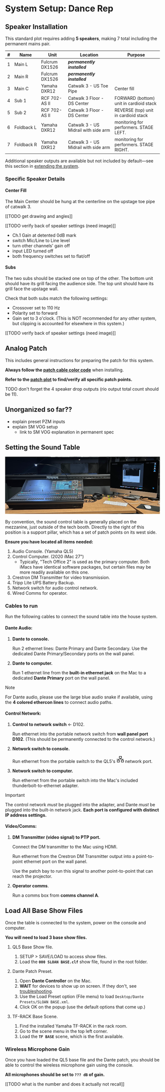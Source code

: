 # System Setup: Dance Rep

## Speaker Installation

This standard plot requires adding **5 speakers**, making 7 total including the permanent mains pair.

| #   | Name            | Unit           | Location                             | Purpose                                 |
| --- | --------------- | -------------- | ------------------------------------ | --------------------------------------- |
| 1   | Main&nbsp;L     | Fulcrum DX1526 | **_permanently installed_**          |                                         |
| 2   | Main&nbsp;R     | Fulcrum DX1526 | **_permanently installed_**          |                                         |
| 3   | Main&nbsp;C     | Yamaha DXR12   | Catwalk 3 - US Toe Pipe              | Center fill                             |
| 4   | Sub&nbsp;1      | RCF 702-AS II  | Catwalk 3 Floor - DS Center          | FORWARD (bottom) unit in cardioid stack |
| 5   | Sub&nbsp;2      | RCF 702-AS II  | Catwalk 3 Floor - DS Center          | REVERSE (top) unit in cardioid stack    |
| 6   | Foldback&nbsp;L | Yamaha DXR12   | Catwalk 3 - US Midrail with side arm | monitoring for performers. STAGE LEFT.  |
| 7   | Foldback&nbsp;R | Yamaha DXR12   | Catwalk 3 - US Midrail with side arm | monitoring for performers. STAGE RIGHT. |

Additional speaker outputs are available but not included by default—see this section in [extending the system](extending.md#add-floor-wedge-stage-monitors).

### Specific Speaker Details

#### Center Fill

The Main Center should be hung at the centerline on the upstage toe pipe of catwalk 3.

[[TODO get drawing and angles]]

[[TODO verify back of speaker settings (need image)]]

- Ch.1 Gain at detented 0dB mark
- switch Mic/Line to Line level
- turn other channels' gain off
- input LED turned off
- both frequency switches set to flat/off

#### Subs

The two subs should be stacked one on top of the other. The bottom unit should have its grill facing the audience side. The top unit should have its grill face the upstage wall.

Check that both subs match the following settings:

- Crossover set to 110 Hz
- Polarity set to forward
- Gain set to 3 o'clock. (This is NOT recommended for any other system, but clipping is accounted for elsewhere in this system.)

[[TODO verify back of speaker settings (need image)]]

## Analog Patch

This includes general instructions for preparing the patch for this system.

**Always follow the [patch cable color code](../specs.md#patch-bay-color-code)** when installing.

**Refer to the [patch plot](#TODO-link) to find/verify all specific patch points.**

TODO don't forget the 4 speaker drop outputs (rio output total count should be 11).

## Unorganized so far??

- explain preset PZM inputs
- explain SM VOG setup
  - link to SM VOG explanation in permanent spec

## Setting the Sound Table

![sound table picture](../assets/sound_table.png)

By convention, the sound control table is generally placed on the mezzanine, just outside of the tech booth. Directly to the right of this position is a support pillar, which has a set of patch points on its west side.

**Ensure you have located all items needed:**

1. Audio Console. (Yamaha QL5)
1. Control Computer. (2020 iMac 27")
   - Typically, "Tech Office 2" is used as the primary computer. Both iMacs have identical software packages, but certain files may be more readily available on this one.
1. Crestron DM Transmitter for video transmission.
1. Tripp Lite UPS Battery Backup.
1. Network switch for audio control network.
1. Wired Comms for operator.

### Cables to run

Run the following cables to connect the sound table into the house system.

#### Dante Audio:

1. **Dante to console.**

   Run 2 ethernet lines: Dante Primary and Dante Secondary. Use the dedicated Dante Primary/Secondary ports on the wall panel.

1. **Dante to computer.**

   Run 1 ethernet line from the **built-in ethernet jack** on the Mac to a dedicated **Dante Primary** port on the wall panel.

> [!NOTE]
> For Dante audio, please use the large blue audio snake if available, using the **4 colored ethercon lines** to connect audio paths.

#### Control Network:

1. **Control to network switch** <- D102.

   Run ethernet into the portable network switch from **wall panel port D102**. (This should be permanently connected to the control network.)

1. **Network switch to console.**

   Run ethernet from the portable switch to the QL5's ![(network symbol)](../assets/network_icon.png) network port.

1. **Network switch to computer.**

   Run ethernet from the portable switch into the Mac's included thunderbolt-to-ethernet adapter.

> [!IMPORTANT]
> The control network _must_ be plugged into the adapter, and Dante _must_ be plugged into the built-in network jack. **Each port is configured with distinct IP address settings.**

#### Video/Comms:

1. **DM Transmitter (video signal) to PTP port.**

   Connect the DM transmitter to the Mac using HDMI.

   Run ethernet from the Crestron DM Transmitter output into a point-to-point ethernet port on the wall panel.

   Use the patch bay to run this signal to another point-to-point that can reach the projector.

1. **Operator comms**.

   Run a comms box from **comms channel A**.

## Load All Base Show Files

Once the table is connected to the system, power on the console and computer.

**You will need to load 3 base show files.**

1. QL5 Base Show file.

   1. SETUP > SAVE/LOAD to access show files.
   1. Load the **`000 SLOAN BASE.clf`** show file, found in the root folder.

1. Dante Patch Preset.

   1. Open **Dante Controller** on the Mac.
   1. **WAIT** for devices to show up on screen. If they don't, see [troubleshooting](../troubleshooting.md#network-connection-issues-on-mac).
   1. Use the Load Preset option (File menu) to load `Desktop/Dante Presets/SLOAN BASE.xml`.
   1. Click OK on the popup (use the default options that come up.)

1. TF-RACK Base Scene.
   1. Find the installed Yamaha TF-RACK in the rack room.
   1. Go to the scene menu in the top left corner.
   1. Load the **`TF BASE`** scene, which is the first available.

### Wireless Microphone Gain

Once you have loaded the QL5 base file and the Dante patch, you should be able to control the wireless microphone gain using the console.

**All microphones should be set to `??? dB` of gain.**

[[TODO what is the number and does it actually not recall]]
